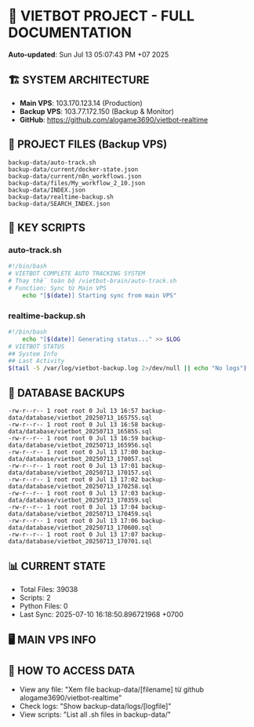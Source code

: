 # 🤖 VIETBOT PROJECT - FULL DOCUMENTATION
**Auto-updated**: Sun Jul 13 05:07:43 PM +07 2025

## 🏗️ SYSTEM ARCHITECTURE
- **Main VPS**: 103.170.123.14 (Production)
- **Backup VPS**: 103.77.172.150 (Backup & Monitor)
- **GitHub**: https://github.com/alogame3690/vietbot-realtime

## 📁 PROJECT FILES (Backup VPS)
```
backup-data/auto-track.sh
backup-data/current/docker-state.json
backup-data/current/n8n_workflows.json
backup-data/files/My_workflow_2_10.json
backup-data/INDEX.json
backup-data/realtime-backup.sh
backup-data/SEARCH_INDEX.json
```

## 🔧 KEY SCRIPTS
### auto-track.sh
```bash
#!/bin/bash
# VIETBOT COMPLETE AUTO TRACKING SYSTEM
# Thay thế toàn bộ /vietbot-brain/auto-track.sh
# Function: Sync từ Main VPS
    echo "[$(date)] Starting sync from main VPS"
```
### realtime-backup.sh
```bash
#!/bin/bash
    echo "[$(date)] Generating status..." >> $LOG
# VIETBOT STATUS
## System Info
## Last Activity
$(tail -5 /var/log/vietbot-backup.log 2>/dev/null || echo "No logs")
```

## 💾 DATABASE BACKUPS
```
-rw-r--r-- 1 root root 0 Jul 13 16:57 backup-data/database/vietbot_20250713_165755.sql
-rw-r--r-- 1 root root 0 Jul 13 16:58 backup-data/database/vietbot_20250713_165855.sql
-rw-r--r-- 1 root root 0 Jul 13 16:59 backup-data/database/vietbot_20250713_165956.sql
-rw-r--r-- 1 root root 0 Jul 13 17:00 backup-data/database/vietbot_20250713_170057.sql
-rw-r--r-- 1 root root 0 Jul 13 17:01 backup-data/database/vietbot_20250713_170157.sql
-rw-r--r-- 1 root root 0 Jul 13 17:02 backup-data/database/vietbot_20250713_170258.sql
-rw-r--r-- 1 root root 0 Jul 13 17:03 backup-data/database/vietbot_20250713_170359.sql
-rw-r--r-- 1 root root 0 Jul 13 17:04 backup-data/database/vietbot_20250713_170459.sql
-rw-r--r-- 1 root root 0 Jul 13 17:06 backup-data/database/vietbot_20250713_170600.sql
-rw-r--r-- 1 root root 0 Jul 13 17:07 backup-data/database/vietbot_20250713_170701.sql
```

## 📊 CURRENT STATE
- Total Files: 39038
- Scripts: 2
- Python Files: 0
- Last Sync: 2025-07-10 16:18:50.896721968 +0700

## 🖥️ MAIN VPS INFO


## 🚨 HOW TO ACCESS DATA
- View any file: "Xem file backup-data/[filename] từ github alogame3690/vietbot-realtime"
- Check logs: "Show backup-data/logs/[logfile]"
- View scripts: "List all .sh files in backup-data/"
